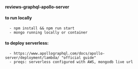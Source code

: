 #### reviews-graphql-apollo-server

#### to run locally
      - npm install && npm run start
      - mongo running locally or container

#### to deploy serverless:
      - https://www.apollographql.com/docs/apollo-server/deployment/lambda/ "official guide"
      - preqs: serverless configured with AWS, mongodb live url
